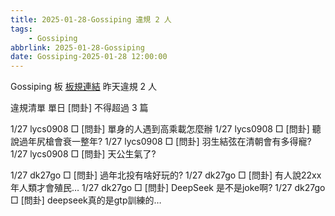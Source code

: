 ```yaml
---
title: 2025-01-28-Gossiping 違規 2 人
tags:
    - Gossiping
abbrlink: 2025-01-28-Gossiping
date: Gossiping-2025-01-28 12:00:00
---
```

Gossiping 板 [板規連結](https://www.ptt.cc/bbs/Gossiping/M.1637425085.A.07D.html)
昨天違規 2 人
<!-- more -->

違規清單
單日 [問卦] 不得超過 3 篇

1/27 lycs0908 □ [問卦] 單身的人遇到高乘載怎麼辦
1/27 lycs0908 □ [問卦] 聽說過年尻槍會衰一整年?
1/27 lycs0908 □ [問卦] 羽生結弦在清朝會有多得寵?
1/27 lycs0908 □ [問卦] 天公生氣了?

1/27 dk27go □ [問卦] 過年北投有啥好玩的?
1/27 dk27go □ [問卦] 有人說22xx年人類才會殖民…
1/27 dk27go □ [問卦] DeepSeek 是不是joke啊?
1/27 dk27go □ [問卦] deepseek真的是gtp訓練的…